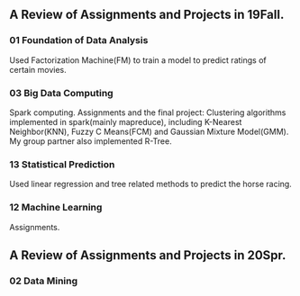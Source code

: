 ## A Review of Assignments and Projects in 19Fall.  
### 01 Foundation of Data Analysis  
Used Factorization Machine(FM) to train a model to predict ratings of certain movies.
### 03 Big Data Computing  
Spark computing. Assignments and the final project: Clustering algorithms implemented in spark(mainly mapreduce), including K-Nearest Neighbor(KNN), Fuzzy C Means(FCM) and Gaussian Mixture Model(GMM). My group partner also implemented R-Tree.  
### 13 Statistical Prediction  
Used linear regression and tree related methods to predict the horse racing.  
### 12 Machine Learning  
Assignments.  

## A Review of Assignments and Projects in 20Spr.  
### 02 Data Mining  
